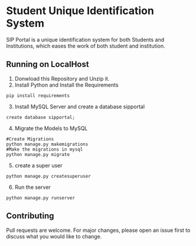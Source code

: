 # Student Unique Identification System
SIP Portal is a unique identification system for both Students and Institutions, which eases the work of both student and institution.

## Running on LocalHost
1. Donwload this Repository and Unzip it.
2. Install Python and Install the Requirements
``` 
pip install requirements
```
3. Install MySQL Server and create a database sipportal
```
create database sipportal;
```
4. Migrate the Models to MySQL
```
#Create Migrations
python manage.py makemigrations
#Make the migrations in mysql
python manage.py migrate
```
5. create a super user
```
python manage.py createsuperuser
```
6. Run the server
```
python manage.py runserver
```
## Contributing
Pull requests are welcome. For major changes, please open an issue first to discuss what you would like to change.
